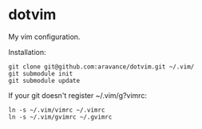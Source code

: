 dotvim
======
My vim configuration.

Installation:

    git clone git@github.com:aravance/dotvim.git ~/.vim/
    git submodule init
    git submodule update

If your git doesn't register ~/.vim/g?vimrc:

    ln -s ~/.vim/vimrc ~/.vimrc
    ln -s ~/.vim/gvimrc ~/.gvimrc
